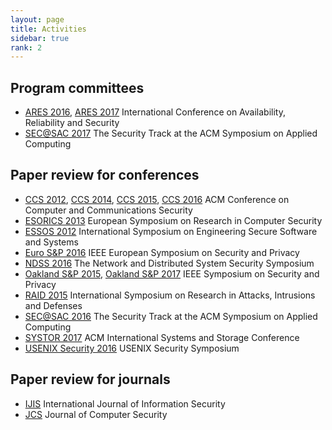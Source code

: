 ```yaml
---
layout: page
title: Activities
sidebar: true
rank: 2
---
```


## Program committees

* [ARES 2016], [ARES 2017] International Conference on Availability, Reliability and Security
* [SEC@SAC 2017] The Security Track at the ACM Symposium on Applied Computing

## Paper review for conferences

* [CCS 2012], [CCS 2014], [CCS 2015], [CCS 2016] ACM Conference on Computer and Communications Security
* [ESORICS 2013] European Symposium on Research in Computer Security
* [ESSOS 2012](https://distrinet.cs.kuleuven.be/events/essos/2012/) International Symposium on Engineering Secure Software and Systems
* [Euro S&P 2016] IEEE European Symposium on Security and Privacy
* [NDSS 2016] The Network and Distributed System Security Symposium
* [Oakland S&P 2015], [Oakland S&P 2017] IEEE Symposium on Security and Privacy
* [RAID 2015] International Symposium on Research in Attacks, Intrusions and Defenses
* [SEC@SAC 2016] The Security Track at the ACM Symposium on Applied Computing
* [SYSTOR 2017] ACM International Systems and Storage Conference
* [USENIX Security 2016] USENIX Security Symposium

## Paper review for journals
* [IJIS] International Journal of Information Security
* [JCS] Journal of Computer Security



[ARES 2016]: https://www.ares-conference.eu/conference/
[ARES 2017]: https://www.ares-conference.eu/conference/
[CCS 2012]: https://www.sigsac.org/ccs/CCS2012/
[CCS 2014]: https://www.sigsac.org/ccs/CCS2014/
[CCS 2015]: https://www.sigsac.org/ccs/CCS2015/
[CCS 2016]: https://www.sigsac.org/ccs/CCS2016/
[SEC@SAC 2016]: https://www.dmi.unict.it/~giamp/sac/cfp2016.php
[SEC@SAC 2017]: https://www.dmi.unict.it/~giamp/sac/cfp2017.php
[Oakland S&P 2015]: http://www.ieee-security.org/TC/SP2015/
[Oakland S&P 2017]: http://www.ieee-security.org/TC/SP2017
[ESORICS 2013]: http://esorics2013.isg.rhul.ac.uk/
[RAID 2015]: http://www.raid2015.org/
[Euro S&P 2016]: http://www.ieee-security.org/TC/EuroSP2016/
[NDSS 2016]: http://www.internetsociety.org/events/ndss-symposium-2016
[SYSTOR 2017]: https://www.systor.org/2017/
[USENIX Security 2016]: https://www.usenix.org/conference/usenixsecurity16
[IJIS]: http://link.springer.com/journal/10207
[JCS]: http://www.iospress.nl/journal/journal-of-computer-security/
